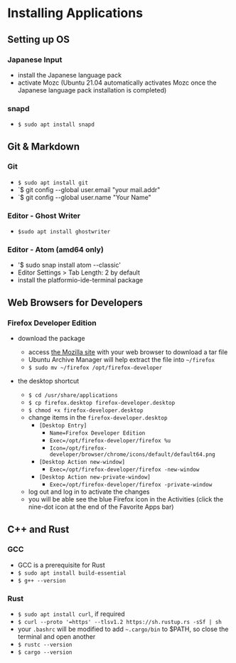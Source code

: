 # Installing Applications

## Setting up OS

### Japanese Input
- install the Japanese language pack
- activate Mozc (Ubuntu 21.04 automatically activates Mozc once the Japanese language pack installation is completed)

### snapd
- `$ sudo apt install snapd`

## Git & Markdown

### Git
- `$ sudo apt install git`
- `$ git config --global user.email "your mail.addr"
- `$ git config --global user.name "Your Name"

### Editor - Ghost Writer
- `$sudo apt install ghostwriter`

### Editor - Atom (amd64 only)

- '$ sudo snap install atom --classic'
- Editor Settings > Tab Length: 2 by default
- install the platformio-ide-terminal package

## Web Browsers for Developers

### Firefox Developer Edition
- download the package

  - access [the Mozilla site](`https://www.mozilla.org/en-US/firefox/developer/`) with your web browser to download a tar file
  - Ubuntu Archive Manager will help extract the file into `~/firefox`
  - `$ sudo mv ~/firefox /opt/firefox-developer`

- the desktop shortcut

  - `$ cd /usr/share/applications`
  - `$ cp firefox.desktop firefox-developer.desktop`
  - `$ chmod +x firefox-developer.desktop`
  - change items in the `firefox-developer.desktop`
    - `[Desktop Entry]`
      - `Name=Firefox Developer Edition`
      - `Exec=/opt/firefox-developer/firefox %u`
      - `Icon=/opt/firefox-developer/browser/chrome/icons/default/default64.png`
    - `[Desktop Action new-window]`
      - `Exec=/opt/firefox-developer/firefox -new-window`
    - `[Desktop Action new-private-window]`
      - `Exec=/opt/firefox-developer/firefox -private-window`
  - log out and log in to activate the changes
  - you will be able see the blue Firefox icon in the Activities (click the nine-dot icon at the end of the Favorite Apps bar)

## C++ and Rust

### GCC
- GCC is a prerequisite for Rust
- `$ sudo apt install build-essential`
- `$ g++ --version`

### Rust
- `$ sudo apt install curl`, if required
- `$ curl --proto '=https' --tlsv1.2 https://sh.rustup.rs -sSf | sh`
- your `.bashrc` will be modified to add `~.cargo/bin` to $PATH, so close the terminal and open another
- `$ rustc --version`
- `$ cargo --version`


